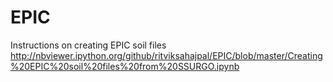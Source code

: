 # EPIC

Instructions on creating EPIC soil files
http://nbviewer.ipython.org/github/ritviksahajpal/EPIC/blob/master/Creating%20EPIC%20soil%20files%20from%20SSURGO.ipynb

